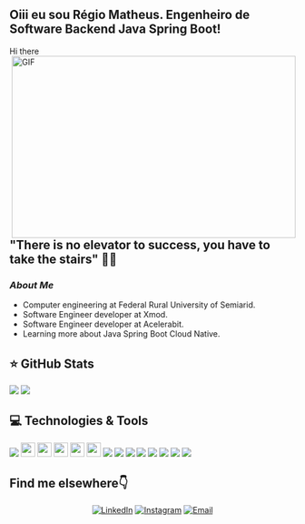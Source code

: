 ## Oiii eu sou Régio Matheus. Engenheiro de Software Backend Java Spring Boot!
<p>
Hi there <img src="https://media.giphy.com/media/hvRJCLFzcasrR4ia7z/giphy.gif" width="10px">
<img align="right" alt="GIF" src="https://camo.githubusercontent.com/9b4dc87f022b2af14ed935b4de91f272e6e687a9b3d122ffdf3fcb3208189a48/68747470733a2f2f696d6167652e6962622e636f2f6a456b6364642f66726f6e745f656e645f646576656c6f706572735f6f70656e696e67735f312e676966" width="500" height="320"/>
</p>

## **"There is no elevator to success, you have to take the stairs"** 👨‍💻

<h3><i>About Me</i></h3>

- Computer engineering at Federal Rural University of Semiarid.
- Software Engineer developer at Xmod.
- Software Engineer developer at Acelerabit.
- Learning more about Java Spring Boot Cloud Native.

## ⭐ GitHub Stats
<p align = "left">
  <img src = "https://github-readme-stats.vercel.app/api?username=regiomatheus21&show_icons=true&theme=gruvbox&lineheight=10">
  <img src = "https://github-readme-stats.vercel.app/api/top-langs/?username=regiomatheus21&hide=css,shell,scss,html&theme=gruvbox">
</p>

## 💻 Technologies & Tools
<p align="left">
<img src="https://img.shields.io/badge/Java-ED8B00?style=for-the-badge&logo=java&logoColor=white"/>
<img src="https://img.shields.io/badge/docker-%23316192.svg?&style=for-the-badge&logo=docker&logoColor=white" height="25"/>
<img src="https://img.shields.io/badge/spring-%234ea94b.svg?&style=for-the-badge&logo=spring&logoColor=white" height="25"/>
<img src="https://img.shields.io/badge/postgres-%23316192.svg?&style=for-the-badge&logo=postgresql&logoColor=white" height="25"/>
<img src="https://img.shields.io/badge/-GitHub-181717?style=flat-square&logo=github" height="25"/>
<img src="https://img.shields.io/badge/MongoDB-%234ea94b.svg?&style=for-the-badge&logo=mongodb&logoColor=white" height="25"/>
<img src="https://img.shields.io/badge/IntelliJ_IDEA-000000.svg?style=for-the-badge&logo=intellij-idea&logoColor=white"/>
<img src="https://img.shields.io/badge/Hibernate-59666C?style=for-the-badge&logo=Hibernate&logoColor=white"/>
<img src="https://img.shields.io/badge/GIT-E44C30?style=for-the-badge&logo=git&logoColor=white"/>
<img src="https://img.shields.io/badge/Jira-0052CC?style=for-the-badge&logo=Jira&logoColor=white"/>
<img src="https://img.shields.io/badge/JavaScript-ED8B00?style=for-the-badge&logo=javaScript&logoColor=white"/>
<img src="https://img.shields.io/badge/html-fc580c?style=for-the-badge&logo=html&logoColor=white"/>
<img src="https://img.shields.io/badge/CSS-2eb8ac?style=for-the-badge&logo=CSS&logoColor=white"/>
<img src="https://img.shields.io/badge/Mysql-018790?style=for-the-badge&logo=mysql&logoColor=white"/>
</p>

## Find me elsewhere👇
<p align="center">
<a href="https://https://www.linkedin.com/in/regio-matheus-java/"><img alt="LinkedIn" src="https://img.shields.io/badge/LinkedIn-Régio%20Matheus%20-blue?style=flat-square&logo=linkedin"></a>
<a href="https://www.instagram.com/regio.mateus/"><img alt="Instagram" src="https://img.shields.io/badge/Instagram-Régio Matheus-blue?style=flat-square&logo=instagram"></a>
<a href="mailto:emmanuel_costasilva@hotmail.com"><img alt="Email" src="https://img.shields.io/badge/Email-regio.pimentel2016@gmail.com-blue?style=flat-square&logo=gmail"></a>
</p>





